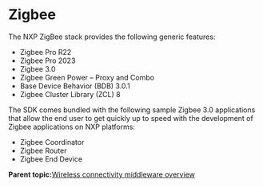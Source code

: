 # Zigbee

The NXP ZigBee stack provides the following generic features:

-   Zigbee Pro R22
-   Zigbee Pro 2023
-   Zigbee 3.0
-   Zigbee Green Power – Proxy and Combo
-   Base Device Behavior \(BDB\) 3.0.1
-   Zigbee Cluster Library \(ZCL\) 8

The SDK comes bundled with the following sample Zigbee 3.0 applications that allow the end user to get quickly up to speed with the development of Zigbee applications on NXP platforms:

-   Zigbee Coordinator
-   Zigbee Router
-   Zigbee End Device

**Parent topic:**[Wireless connectivity middleware overview](../topics/wireless_connectivity_middleware_overview.md)

